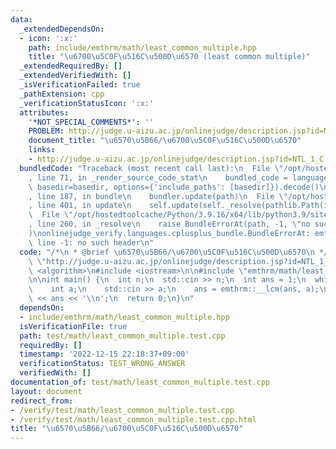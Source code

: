 ```yaml
---
data:
  _extendedDependsOn:
  - icon: ':x:'
    path: include/emthrm/math/least_common_multiple.hpp
    title: "\u6700\u5C0F\u516C\u500D\u6570 (least common multiple)"
  _extendedRequiredBy: []
  _extendedVerifiedWith: []
  _isVerificationFailed: true
  _pathExtension: cpp
  _verificationStatusIcon: ':x:'
  attributes:
    '*NOT_SPECIAL_COMMENTS*': ''
    PROBLEM: http://judge.u-aizu.ac.jp/onlinejudge/description.jsp?id=NTL_1_C
    document_title: "\u6570\u5B66/\u6700\u5C0F\u516C\u500D\u6570"
    links:
    - http://judge.u-aizu.ac.jp/onlinejudge/description.jsp?id=NTL_1_C
  bundledCode: "Traceback (most recent call last):\n  File \"/opt/hostedtoolcache/Python/3.9.16/x64/lib/python3.9/site-packages/onlinejudge_verify/documentation/build.py\"\
    , line 71, in _render_source_code_stat\n    bundled_code = language.bundle(stat.path,\
    \ basedir=basedir, options={'include_paths': [basedir]}).decode()\n  File \"/opt/hostedtoolcache/Python/3.9.16/x64/lib/python3.9/site-packages/onlinejudge_verify/languages/cplusplus.py\"\
    , line 187, in bundle\n    bundler.update(path)\n  File \"/opt/hostedtoolcache/Python/3.9.16/x64/lib/python3.9/site-packages/onlinejudge_verify/languages/cplusplus_bundle.py\"\
    , line 401, in update\n    self.update(self._resolve(pathlib.Path(included), included_from=path))\n\
    \  File \"/opt/hostedtoolcache/Python/3.9.16/x64/lib/python3.9/site-packages/onlinejudge_verify/languages/cplusplus_bundle.py\"\
    , line 260, in _resolve\n    raise BundleErrorAt(path, -1, \"no such header\"\
    )\nonlinejudge_verify.languages.cplusplus_bundle.BundleErrorAt: emthrm/math/least_common_multiple.hpp:\
    \ line -1: no such header\n"
  code: "/*\n * @brief \u6570\u5B66/\u6700\u5C0F\u516C\u500D\u6570\n */\n#define PROBLEM\
    \ \"http://judge.u-aizu.ac.jp/onlinejudge/description.jsp?id=NTL_1_C\"\n\n#include\
    \ <algorithm>\n#include <iostream>\n\n#include \"emthrm/math/least_common_multiple.hpp\"\
    \n\nint main() {\n  int n;\n  std::cin >> n;\n  int ans = 1;\n  while (n--) {\n\
    \    int a;\n    std::cin >> a;\n    ans = emthrm::__lcm(ans, a);\n  }\n  std::cout\
    \ << ans << '\\n';\n  return 0;\n}\n"
  dependsOn:
  - include/emthrm/math/least_common_multiple.hpp
  isVerificationFile: true
  path: test/math/least_common_multiple.test.cpp
  requiredBy: []
  timestamp: '2022-12-15 22:18:37+09:00'
  verificationStatus: TEST_WRONG_ANSWER
  verifiedWith: []
documentation_of: test/math/least_common_multiple.test.cpp
layout: document
redirect_from:
- /verify/test/math/least_common_multiple.test.cpp
- /verify/test/math/least_common_multiple.test.cpp.html
title: "\u6570\u5B66/\u6700\u5C0F\u516C\u500D\u6570"
---
```

